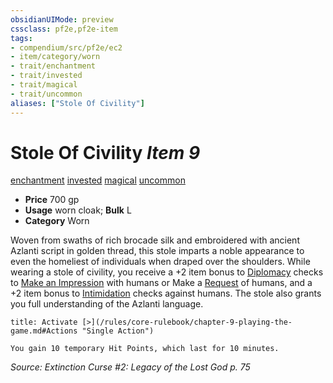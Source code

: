 ```yaml
---
obsidianUIMode: preview
cssclass: pf2e,pf2e-item
tags:
- compendium/src/pf2e/ec2
- item/category/worn
- trait/enchantment
- trait/invested
- trait/magical
- trait/uncommon
aliases: ["Stole Of Civility"]
---
```

# Stole Of Civility *Item 9*  
[enchantment](/rules/traits/enchantment.md)  [invested](/rules/traits/invested.md)  [magical](/rules/traits/magical.md)  [uncommon](/rules/traits/uncommon.md)  

- **Price** 700 gp
- **Usage** worn cloak; **Bulk** L
- **Category** Worn

Woven from swaths of rich brocade silk and embroidered with ancient Azlanti script in golden thread, this stole imparts a noble appearance to even the homeliest of individuals when draped over the shoulders. While wearing a stole of civility, you receive a +2 item bonus to [Diplomacy](/compendium/skills.md#Diplomacy) checks to [Make an Impression](/rules/actions/make-an-impression.md) with humans or Make a [Request](/rules/actions/request.md) of humans, and a +2 item bonus to [Intimidation](/compendium/skills.md#Intimidation) checks against humans. The stole also grants you full understanding of the Azlanti language.

```ad-embed-ability
title: Activate [>](/rules/core-rulebook/chapter-9-playing-the-game.md#Actions "Single Action")

You gain 10 temporary Hit Points, which last for 10 minutes.
```

*Source: Extinction Curse #2: Legacy of the Lost God p. 75*